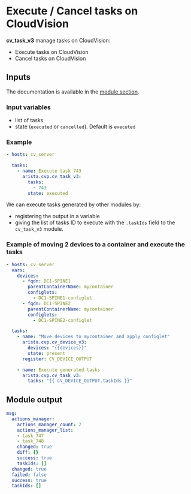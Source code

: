 # Execute / Cancel tasks on CloudVision

**cv_task_v3** manage tasks on CloudVision:

- Execute tasks on CloudVision
- Cancel tasks on CloudVision

## Inputs

The documentation is available in the [module section](../../modules/cv_task_v3.rst.md).

### Input variables

- list of tasks
- state (`executed` or `cancelled`). Default is `executed`

### Example

```yaml
- hosts: cv_server

  tasks:
    - name: Execute task 743
      arista.cvp.cv_task_v3:
        tasks:
          - 743
        state: executed
```

We can execute tasks generated by other modules by:

- registering the output in a variable
- giving the list of tasks ID to execute with the `.taskIds` field to the `cv_task_v3` module.

### Example of moving 2 devices to a container and execute the tasks

```yaml
- hosts: cv_server
  vars:
    devices:
      - fqdn: DC1-SPINE1
        parentContainerName: mycontainer
        configlets:
          - DC1-SPINE1-configlet
      - fqdn: DC1-SPINE2
        parentContainerName: mycontainer
        configlets:
          - DC1-SPINE2-configlet

  tasks:
    - name: "Move devices to mycontainer and apply configlet"
      arista.cvp.cv_device_v3:
        devices: "{{devices}}"
        state: present
      register: CV_DEVICE_OUTPUT

    - name: Execute generated tasks
      arista.cvp.cv_task_v3:
        tasks: "{{ CV_DEVICE_OUTPUT.taskIds }}"
```

## Module output

```yaml
msg:
  actions_manager:
    actions_manager_count: 2
    actions_manager_list:
    - task_747
    - task_748
    changed: true
    diff: {}
    success: true
    taskIds: []
  changed: true
  failed: false
  success: true
  taskIds: []
```
